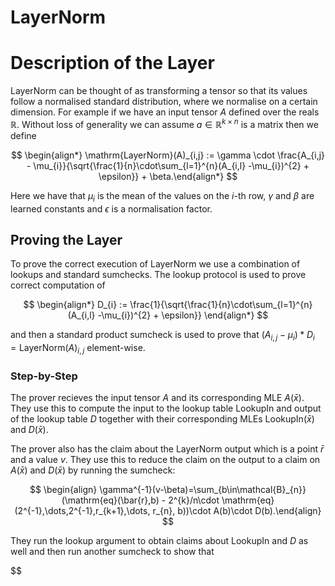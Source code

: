 # LayerNorm

# Description of the Layer

LayerNorm can be thought of as transforming a tensor so that its values follow a normalised standard distribution, where we normalise on a certain dimension. For example if we have an input tensor $` A `$ defined over the reals $` \mathbb{R}`$. Without loss of generality we can assume $`a \in \mathbb{R}^{k\times n}`$ is a matrix then we define

$$ \begin{align*} \mathrm{LayerNorm}(A)_{i,j} := \gamma \cdot \frac{A_{i,j} - \mu_{i}}{\sqrt{\frac{1}{n}\cdot\sum_{l=1}^{n}(A_{i,l} -\mu_{i})^{2} + \epsilon}} + \beta.\end{align*} $$

Here we have that $`\mu_{i}`$ is the mean of the values on the $`i`$-th row, $`\gamma `$ and $`\beta`$ are learned constants and $`\epsilon`$ is a normalisation factor.

## Proving the Layer

To prove the correct execution of LayerNorm we use a combination of lookups and standard sumchecks. The lookup protocol is used to prove correct computation of 

$$ \begin{align*} D_{i} := \frac{1}{\sqrt{\frac{1}{n}\cdot\sum_{l=1}^{n}(A_{i,l} -\mu_{i})^{2} + \epsilon}} \end{align*} $$

and then a standard product sumcheck is used to prove that $`(A_{i,j}-\mu_{i})* D_{i} = \mathrm{LayerNorm}(A)_{i,j}
`$ element-wise.

### Step-by-Step

The prover recieves the input tensor $`A`$ and its corresponding MLE $`A(\bar{x})`$. They use this to compute the input to the lookup table $`\mathrm{LookupIn}`$ and output of the lookup table $`D`$ together with their corresponding MLEs $`\mathrm{LookupIn}(\bar{x})`$ and $`D(\bar{x})`$.

The prover also has the claim about the LayerNorm output which is a point $`\bar{r}`$ and a value $`v`$. They use this to reduce the claim on the output to a claim on $`A(\bar{x})`$ and $`D(\bar{x})`$ by running the sumcheck:

$$ \begin{align} \gamma^{-1}(v-\beta)=\sum_{b\in\mathcal{B}_{n}}(\mathrm{eq}(\bar{r},b) - 2^{k}/n\cdot \mathrm{eq}(2^{-1},\dots,2^{-1},r_{k+1},\dots, r_{n}, b))\cdot A(b)\cdot D(b).\end{align} $$

They run the lookup argument to obtain claims about $`\mathrm{LookupIn}`$ and $`D`$ as well and then run another sumcheck to show that 

$$